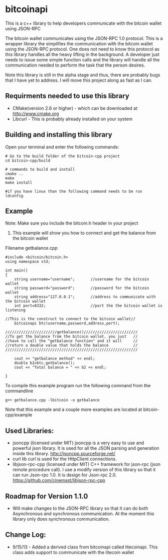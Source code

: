 bitcoinapi
==========

This is a c++ library to help developers communicate with the bitcoin wallet using JSON-RPC

The bitcoin wallet communicates using the JSON-RPC 1.0 protocol.  This is a wrapper library 
the simplifies the communication with the bitcoin wallet using the JSON-RPC protocol.  One
does not need to know this protocol as this library handles all the heavy lifting in the 
background.  A developer just needs to issue some simple function calls and the library
will handle all the communication needed to perform the task that the person desires.

Note this library is still in the alpha stage and thus, there are probably bugs that I 
have yet to address.  I will move this project along as fast as I can.

Requirments needed to use this library
--------------------------------------
* CMake(version 2.6 or higher) - which can be downloaded at http://www.cmake.org
* Libcurl - This is probably already installed on your system

Building and installing this library
--------------------------------------
Open your terminal and enter the following commands:
```
# Go to the build folder of the bitcoin-cpp project
cd bitcoin-cpp/build 

# commands to build and install
cmake ..
make
make install

#if you have linux than the following command needs to be run
ldconfig
```

Example
-------
Note: Make sure you include the bitcoin.h header in your project

1) This example will show you how to connect and get the balance from the bitcoin wallet

Filename getbalance.cpp

```
#include <bitcoin/bitcoin.h>
using namespace std;

int main()
{	
	string username="username";       //username for the bitcoin wallet
	string password="password";       //password for the bitcoin wallet
	string address="127.0.0.1";       //address to communicate with the bitcoin wallet
	int port=8332;                    //port the the bitcoin wallet is listening

//This is the construct to connect to the bitcoin wallet//	
	bitcoinapi btc(username,password,address,port); 

///////////////////////getbalance()////////////////////////
//To get the balance from the bitcoin wallet, you just   //
//have to call the "getbalance function" and it will     //
//return a double value that holds the balance           //
///////////////////////////////////////////////////////////

	cout << "getbalance method" << endl;		
	double b2=btc.getbalance();
	cout << "Total balance = " << b2 << endl;

}
```
To compile this example program run the following command from the commandline
```
g++ getbalance.cpp -lbitcoin -o getbalance
```
Note that this example and a couple more examples are located at bitcoin-cpp/example

Used Libraries:
---------------
* jsoncpp (licensed under MIT) jsoncpp is a very easy to use and powerful json library. It is used for all the JSON parsing and generation inside this library. http://jsoncpp.sourceforge.net/
* curl lib curl is used for the HttpClient connections.
* libjson-rpc-cpp (licensed under MIT) C++ framework for json-rpc (json remote procedure call).  I use a modify version of this library so that it can run 
Json-rpc 1.0.  It is design for Json-rpc 2.0. https://github.com/cinemast/libjson-rpc-cpp

Roadmap for Version 1.1.0
-------------------------
* Will make changes to the JSON-RPC library so that it can do both Asynchronous and synchronous communication.  At the moment this library only does synchronous communication.

Change Log: 
-----------
* 9/15/13 - Added a derived class from bitcoinapi called litecoinapi.  This class adds support to communicate with the litecoin wallet
